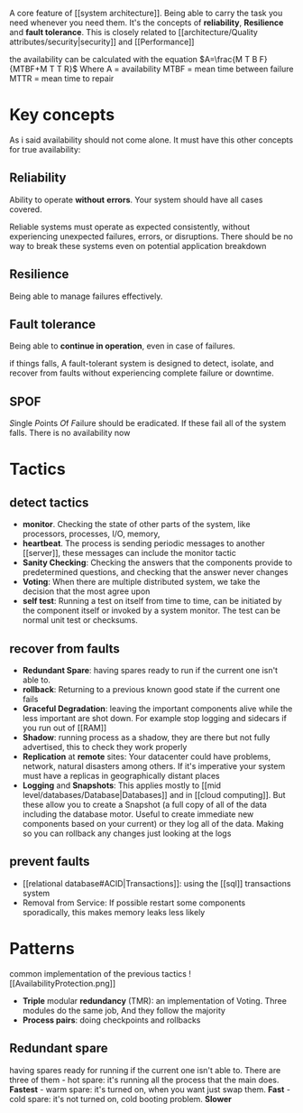 A core feature of [[system architecture]]. Being able to carry the task you need whenever you need them. It's the concepts of **reliability**, **Resilience** and **fault tolerance**. 
This is closely related to [[architecture/Quality attributes/security|security]] and [[Performance]]

the availability can be calculated with the equation
$A=\frac{M T B F}{MTBF+M T T R}$    Where 
A	=	availability
MTBF	=	mean time between failure
MTTR	=	mean time to repair
# Key concepts
As i said availability should not come alone. It must have this other concepts for true availability:
## Reliability
Ability to operate **without** **errors**. Your system should have all cases covered.

Reliable systems must operate as expected consistently, without experiencing unexpected failures, errors, or disruptions. There should be no way to break these systems even on potential application breakdown
## Resilience
Being able to manage failures effectively. 
## Fault tolerance
Being able to **continue in operation**, even in case of failures.

 if things falls, A fault-tolerant system is designed to detect, isolate, and recover from faults without experiencing complete failure or downtime.
## SPOF
*S*ingle *P*oints *O*f *F*ailure should be eradicated. If these fail all of the system falls. There is no availability now


# Tactics
## detect tactics
- **monitor**. Checking the state of other parts of the system, like processors, processes, I/O, memory,
- **heartbeat**. The process is sending periodic messages to another [[server]], these messages can include the monitor tactic   
- **Sanity Checking**: Checking the answers that the components provide to predetermined questions, and checking that the answer never changes 
- **Voting**: When there are multiple distributed system, we take the decision that the most agree upon
- **self test**: Running a test on itself from time to time, can be initiated by the component itself or invoked  by a system monitor. The test can be normal unit test or checksums.
## recover from faults
- **Redundant Spare**: having spares ready to run if the current one isn't able to. 
- **rollback**: Returning to a previous known good state if the current one fails
- **Graceful Degradation**: leaving the important components alive while the less important are shot down. For example stop logging and sidecars if you run out of [[RAM]]
- **Shadow**: running process as a shadow, they are there but not fully advertised, this to check they work properly 
- **Replication** at **remote** sites: Your datacenter could have problems, network, natural disasters among others. If it's imperative your system must have a replicas in geographically distant places
- **Logging** and **Snapshots**: This applies mostly to [[mid level/databases/Database|Databases]] and in [[cloud computing]]. But these allow you to create a Snapshot (a full copy of all of the data including the database motor. Useful to create immediate new components based on your current) or they log all of the data. Making so you can rollback any changes just looking at the logs
## prevent faults
- [[relational database#ACID|Transactions]]: using the [[sql]] transactions system   
- Removal from Service: If possible restart some components sporadically, this makes memory leaks less likely 

# Patterns
common implementation of the previous tactics
![[AvailabilityProtection.png]]
- **Triple** modular **redundancy** (TMR): an implementation of Voting. Three modules do the same job, And they follow the majority
- **Process pairs**: doing checkpoints and rollbacks
## Redundant spare
having spares ready for running if the current one isn't able to. There are three of them
	- hot spare: it's running all the process that the main does. **Fastest**
	- warm spare: it's turned on, when you want just swap them. **Fast**
	- cold spare: it's not turned on, cold booting problem. **Slower**
